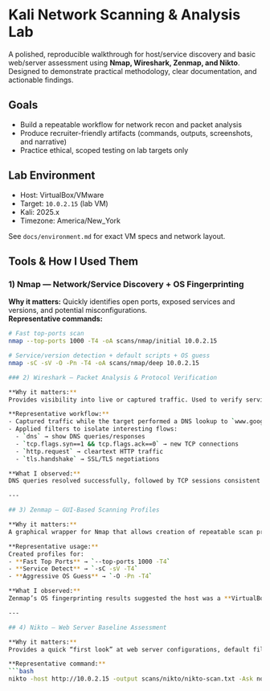 # Kali Network Scanning & Analysis Lab

A polished, reproducible walkthrough for host/service discovery and basic web/server assessment using **Nmap, Wireshark, Zenmap, and Nikto**. Designed to demonstrate practical methodology, clear documentation, and actionable findings.

## Goals
- Build a repeatable workflow for network recon and packet analysis
- Produce recruiter-friendly artifacts (commands, outputs, screenshots, and narrative)
- Practice ethical, scoped testing on lab targets only

## Lab Environment
- Host: VirtualBox/VMware
- Target: `10.0.2.15` (lab VM)
- Kali: 2025.x
- Timezone: America/New_York

See `docs/environment.md` for exact VM specs and network layout.

## Tools & How I Used Them

### 1) Nmap — Network/Service Discovery + OS Fingerprinting
**Why it matters:** Quickly identifies open ports, exposed services and versions, and potential misconfigurations.  
**Representative commands:**
```bash
# Fast top-ports scan
nmap --top-ports 1000 -T4 -oA scans/nmap/initial 10.0.2.15

# Service/version detection + default scripts + OS guess
nmap -sC -sV -O -Pn -T4 -oA scans/nmap/deep 10.0.2.15

### 2) Wireshark — Packet Analysis & Protocol Verification

**Why it matters:**  
Provides visibility into live or captured traffic. Used to verify service behavior at the packet level and to confirm Nmap findings by observing DNS, TCP, and HTTP flows directly.

**Representative workflow:**
- Captured traffic while the target performed a DNS lookup to `www.google.com`.
- Applied filters to isolate interesting flows:
  - `dns` → show DNS queries/responses
  - `tcp.flags.syn==1 && tcp.flags.ack==0` → new TCP connections
  - `http.request` → cleartext HTTP traffic
  - `tls.handshake` → SSL/TLS negotiations

**What I observed:**  
DNS queries resolved successfully, followed by TCP sessions consistent with expected browser activity. No unexpected cleartext credentials were found in this capture.

---

## 3) Zenmap — GUI-Based Scanning Profiles

**Why it matters:**  
A graphical wrapper for Nmap that allows creation of repeatable scan profiles, side-by-side comparisons, and easy visualization for reports. Recruiters and teams often appreciate its reproducibility.

**Representative usage:**
Created profiles for:
- **Fast Top Ports** → `--top-ports 1000 -T4`
- **Service Detect** → `-sC -sV -T4`
- **Aggressive OS Guess** → `-O -Pn -T4`

**What I observed:**  
Zenmap’s OS fingerprinting results suggested the host was a **VirtualBox VM**, which aligns with my lab environment setup. Saved screenshots and exported reports are stored in `scans/zenmap/`.

---

## 4) Nikto — Web Server Baseline Assessment

**Why it matters:**  
Provides a quick “first look” at web server configurations, default files, and known vulnerabilities. While not exhaustive, it is useful for flagging obvious misconfigurations early in testing. 

**Representative command:**
```bash
nikto -host http://10.0.2.15 -output scans/nikto/nikto-scan.txt -Ask no

